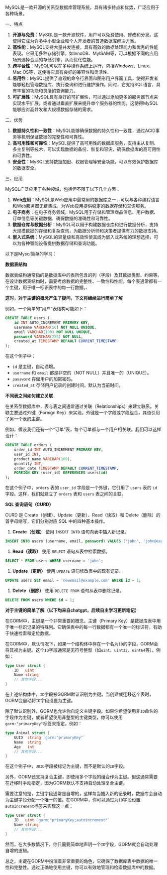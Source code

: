 MySQL是一款开源的关系型数据库管理系统，具有诸多特点和优势，广泛应用于各种场景。

一、特点

1. **开源与免费**：MySQL是一款开源软件，用户可以免费使用、修改和分发。这使得它成为许多中小型企业和个人开发者的首选数据库解决方案。
2. **高性能**：MySQL支持大量并发连接，具有高效的数据处理能力和优秀的性能表现。它采用多种存储引擎，如InnoDB、MyISAM等，可以根据不同的应用场景选择合适的存储引擎，从而优化性能。
3. **跨平台性**：MySQL可以在多种操作系统上运行，包括Windows、Linux、Mac OS等，这使得它具有良好的兼容性和灵活性。
4. **易用性**：MySQL提供了直观的命令行界面和图形用户界面工具，使得开发者能够轻松管理数据库、执行查询和进行维护操作。同时，它支持SQL语言，具有丰富的功能和灵活的查询能力。
5. **可扩展性**：MySQL具有良好的可扩展性，可以通过添加更多的服务器节点来实现水平扩展，或者通过垂直扩展来提升单个服务器的性能。这使得MySQL能够应对高并发和大规模数据存储的需求。

二、优势

1. **数据持久性和一致性**：MySQL能够确保数据的持久性和一致性，通过ACID事务等机制保证数据的完整性和可靠性。
2. **高可用性和可靠性**：MySQL提供了高可用性的数据库服务，支持主从复制、多主复制等技术，可以实现数据的备份、恢复和容灾，确保数据库的高可用性和可靠性。
3. **安全性**：MySQL支持数据加密、权限管理等安全功能，可以有效保护数据库的数据安全。

三、应用

MySQL广泛应用于各种领域，包括但不限于以下几个方面：

1. **Web应用**：MySQL是Web应用中最常用的数据库之一，可以与各种编程语言和Web服务器无缝集成，为Web应用提供稳定的数据存储和查询服务。
2. **电子商务**：在电子商务领域，MySQL用于存储和管理商品信息、用户数据、订单信息等关键数据，确保数据的准确性和可靠性。
3. **数据仓库与数据分析**：MySQL可以用于构建数据仓库和进行数据分析，支持大规模数据的存储和复杂查询，为数据分析师和决策者提供有力的数据支持。
4. **嵌入式系统**：MySQL的轻量级和高效性使其成为嵌入式系统的理想选择，可以为各种智能设备提供数据存储和查询功能。

以下是Mysql简单的学习：

**数据表结构**

数据表结构通常指的是数据库中的表所包含的列（字段）及其数据类型、约束等。在设计数据表结构时，需要考虑数据的完整性、一致性和性能。每个表通常都有一个主键，用于唯一标识表中的每一行数据。、

**这时，对于主键的概念产生了疑问，下文将继续进行简单了解**

例如，一个简单的“用户”表结构可能如下：

```sql
CREATE TABLE users (  
    id INT AUTO_INCREMENT PRIMARY KEY,  
    username VARCHAR(50) NOT NULL UNIQUE,  
    email VARCHAR(100) NOT NULL UNIQUE,  
    password VARCHAR(255) NOT NULL,  
    created_at TIMESTAMP DEFAULT CURRENT_TIMESTAMP  
);
```

在这个例子中：

- `id` 是主键，自动递增。
- `username` 和 `email` 都是非空的（NOT NULL）并且唯一的（UNIQUE）。
- `password` 存储用户的加密密码。
- `created_at` 存储用户记录的创建时间，默认为当前时间。

**不同表之间如何建立关联**

在关系型数据库中，表与表之间通常通过关联（Relationships）来建立联系。关联主要通过外键（Foreign Key）来实现。外键是一个字段或字段组合，其值引用了另一个表的主键。

例如，假设我们还有一个“订单”表，每个订单都与一个用户相关联。我们可以这样设计：

```sql
CREATE TABLE orders (  
    order_id INT AUTO_INCREMENT PRIMARY KEY,  
    user_id INT,  
    product_name VARCHAR(100),  
    quantity INT,  
    order_date TIMESTAMP DEFAULT CURRENT_TIMESTAMP,  
    FOREIGN KEY (user_id) REFERENCES users(id)  
);
```

在这个例子中，`orders` 表的 `user_id` 字段是一个外键，它引用了 `users` 表的 `id` 字段。这样，我们就建立了 `orders` 表和 `users` 表之间的关联。

**SQL 查询语句（CURD）**

CURD 是 Create（创建）、Update（更新）、Read（读取）和 Delete（删除）的首字母缩写，它们分别对应 SQL 中的四种基本操作。

1. **Create（创建）**
   使用 `INSERT INTO` 语句向表中插入新记录。

```sql
INSERT INTO users (username, email, password) VALUES ('john', 'john@example.com', 'encrypted_password');
```

1. **Read（读取）**
   使用 `SELECT` 语句从表中检索数据。

```sql
SELECT * FROM users WHERE username = 'john';
```

1. **Update（更新）**
   使用 `UPDATE` 语句修改表中的现有记录。

```sql
UPDATE users SET email = 'newemail@example.com' WHERE id = 1;
```

1. **Delete（删除）**
   使用 `DELETE FROM` 语句从表中删除记录。

```sql
DELETE FROM users WHERE id = 1;
```







**对于主键的简单了解（以下均来自chatgpt，后续自主学习更新笔记）**

在GORM中，主键是一个非常重要的概念。主键（Primary Key）是数据库表中用于唯一标识记录的特殊列。它确保表中的每一行数据都有一个唯一的标识符，有助于快速检索和定位数据。

在GORM中，默认情况下，如果一个结构体中存在一个名为`ID`的字段，GORM会将其视为主键。这个`ID`字段通常是无符号整型（如`uint`、`uint32`、`uint64`等）。例如：

```go
type User struct {  
    ID   uint  
    Name string  
    // 其他字段...  
}
```

在上述结构体中，`ID`字段被GORM默认识别为主键。当创建或迁移这个表时，GORM会自动将`ID`字段设置为主键。

除了默认识别外，GORM也允许你自定义主键字段。如果你希望使用非`ID`命名的字段作为主键，或者希望使用非整型的主键类型，你可以使用`gorm:"primaryKey"`标签来指定。例如：

```go
type Animal struct {  
    UUID  string `gorm:"primaryKey"`  
    Name  string  
    Age   int  
    // 其他字段...  
}
```

在这个例子中，`UUID`字段被标记为主键，而不是默认的`ID`字段。

另外，GORM还支持复合主键，即使用多个字段的组合作为主键。但这通常需要在迁移时手动指定，因为GORM默认不支持自动处理复合主键。

需要注意的是，主键字段通常是自增的，这样每当插入新的记录时，数据库会自动为主键字段分配一个唯一的值。在GORM中，你可以通过为`ID`字段设置`autoincrement`标签来实现这一点：

```go
type User struct {  
    ID   uint `gorm:"primaryKey;autoincrement"`  
    Name string  
    // 其他字段...  
}
```

然而，在大多数情况下，你只需要简单地声明一个`ID`字段，GORM就会自动处理自增的逻辑。

总之，主键在GORM中扮演着非常重要的角色，它确保了数据库表中数据的唯一性和完整性。通过正确地使用主键，你可以有效地管理和检索数据库中的数据。
